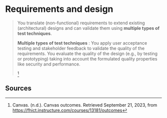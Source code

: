 # Requirements and design

 > You translate (non-functional) requirements to extend existing (architectural) designs and can validate them using **multiple types of test techniques**.
 > 
 >**Multiple types of test techniques** : You apply user acceptance testing and stakeholder feedback to validate the quality of the requirements. You evaluate the quality of the design (e.g., by testing or prototyping) taking into account the formulated quality properties like security and performance.
>
>[^1]

 ## Sources
 [^1]:Canvas. (n.d.). Canvas outcomes. Retrieved September 21, 2023, from https://fhict.instructure.com/courses/13181/outcomes